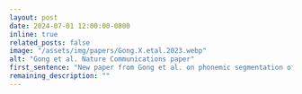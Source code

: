 ```yaml
---
layout: post
date: 2024-07-01 12:00:00-0800
inline: true
related_posts: false
image: "/assets/img/papers/Gong.X.etal.2023.webp"
alt: "Gong et al. Nature Communications paper"
first_sentence: "New paper from Gong et al. on phonemic segmentation of narrative speech in human cerebral cortex, published in Nature Communications."
remaining_description: ""
---
```

